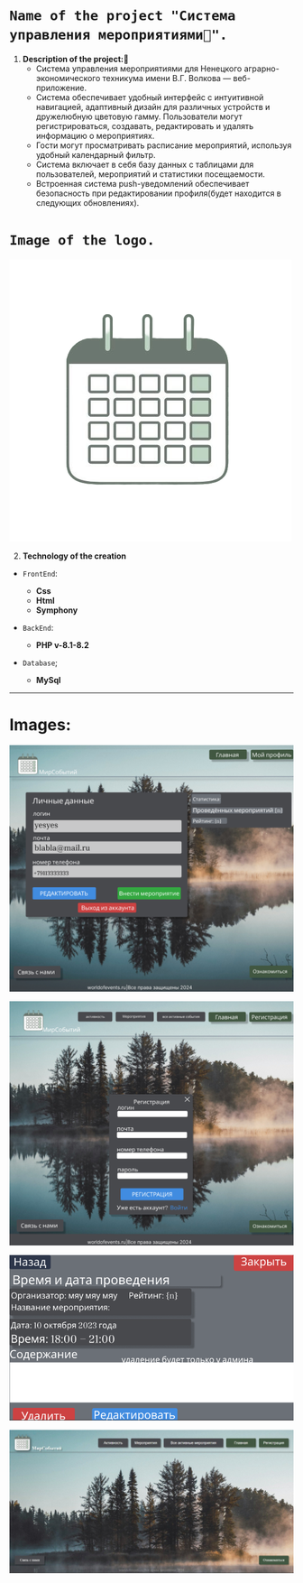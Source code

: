 
# `Name of the project "Система управления мероприятиями📝".`


1. **Description of the project:💬**
    + Система управления мероприятиями для Ненецкого аграрно-экономического техникума имени В.Г. Волкова — веб-приложение.
    + Система обеспечивает удобный интерфейс с интуитивной навигацией, адаптивный дизайн для различных устройств и дружелюбную цветовую гамму. Пользователи могут регистрироваться, создавать, редактировать и удалять информацию о мероприятиях.   
    + Гости могут просматривать расписание мероприятий, используя удобный календарный фильтр. 
    + Система включает в себя базу данных с таблицами для пользователей, мероприятий и статистики посещаемости. 
    + Встроенная система push-уведомлений обеспечивает безопасность при редактировании профиля(будет находится в следующих обновлениях).

# `Image of the logo.`
![alt text](https://github.com/MerlinPaladin/EMS-event-management-system-/blob/main/sum/images/logo.png)

2. **Technology of the creation**
+ `FrontEnd`:
    + **Css**
    + **Html**
    + **Symphony**

+ `BackEnd`:
    + **PHP v-8.1-8.2**

+ `Database`;
    + **MySql**
___

# **Images:**

![alt text](https://github.com/MerlinPaladin/EMS-event-management-system-/blob/main/sum/images/image-2.png)

![alt text](https://github.com/MerlinPaladin/EMS-event-management-system-/blob/main/sum/images/image-3.png)

![alt text](https://github.com/MerlinPaladin/EMS-event-management-system-/blob/main/sum/images/image-4.png)

![alt text](https://github.com/MerlinPaladin/EMS-event-management-system-/blob/main/sum/images/main_image.jpg)
